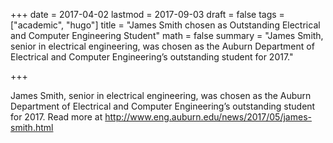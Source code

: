 +++
date = 2017-04-02
lastmod = 2017-09-03
draft = false
tags = ["academic", "hugo"]
title = "James Smith chosen as Outstanding Electrical and Computer Engineering Student"
math = false
summary = "James Smith, senior in electrical engineering, was chosen as the Auburn Department of Electrical and Computer Engineering’s outstanding student for 2017."

+++

James Smith, senior in electrical engineering, was chosen as the Auburn Department of Electrical and Computer Engineering’s outstanding student for 2017. Read more at http://www.eng.auburn.edu/news/2017/05/james-smith.html

